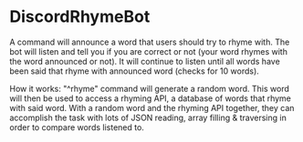 # DiscordRhymeBot
 A command will announce a word that users should try to rhyme with. The bot will listen and tell you if you are correct or not (your word rhymes with the word announced or not). It will continue to listen until all words have been said that rhyme with announced word (checks for 10 words).

 How it works: "^rhyme" command will generate a random word. This word will then be used to access a rhyming API, a database of words that rhyme with said word. With a random word and the rhyming API together, they can accomplish the task with lots of JSON reading, array filling & traversing in order to compare words listened to. 

